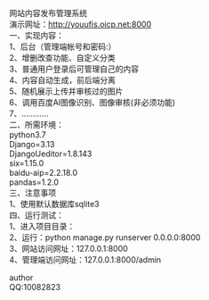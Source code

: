 网站内容发布管理系统<br>
演示网址：http://youufis.oicp.net:8000  <br>
一、实现内容：<br>
1、后台（管理端帐号和密码:）<br>
2、增删改查功能、自定义分类<br>
3、普通用户登录后可管理自己的内容<br>
4、内容自动生成，前后端分离<br>
5、随机展示上传并审核过的图片<br>
6、调用百度AI图像识别、图像审核(非必须功能)<br>
7、…………<br>
二、所需环境：<br>
  python3.7<br>
  Django=3.13<br>
  DjangoUeditor=1.8.143<br>
  six=1.15.0 <br>
  baidu-aip=2.2.18.0<br>
  pandas=1.2.0<br>
三、注意事项<br>
1、使用默认数据库sqlite3<br>
四、运行测试：<br>
1、进入项目目录：<br>
2、运行：python manage.py runserver 0.0.0.0:8000<br>
3、网站访问网址：127.0.0.1:8000<br>
4、管理端访问网址：127.0.0.1:8000/admin<br>

author<br>
QQ:10082823<br>

